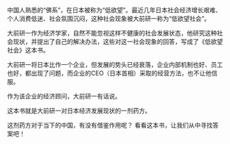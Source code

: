 中国人熟悉的“佛系”，在日本被称为“低欲望”。最近几年日本社会经济增长艰难、个人消费低迷、社会氛围沉闷，这种社会现象被大前研一称为“低欲望社会”。

大前研一作为经济学家，自然不能忽视这样不健康的社会发展状态，他研究这种社会现状，并提出了自己的解决办法，这些对这一社会现象的回答，写成了《低欲望社会》这本书。

大前研一将日本比作一个企业，但发展的势头已经衰落，企业内部机制也好、员工也好，都出现了问题，而企业的CEO（日本首相）采取的经营方法，也不让他信服。

作为该企业的经济顾问，大前研一有话说。

这本书就是大前研一对日本经济发展现状的一剂药方。

这剂药方对于当下的中国，有没有借鉴作用呢？
看看这本书，让我们从中寻找答案吧！
